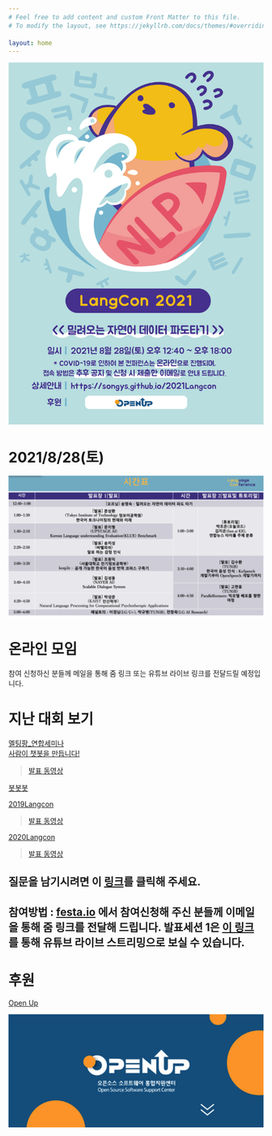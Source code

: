 ```yaml
---
# Feel free to add content and custom Front Matter to this file.
# To modify the layout, see https://jekyllrb.com/docs/themes/#overriding-theme-defaults

layout: home
---
```


                  


<img src="./pic/poster.png" width="800"><BR>



#  2021/8/28(토)                             
                       
     
 <img src="./pic/schedule.png" width="800"><BR>                     

# 온라인 모임
참여 신청하신 분들께 메일을 통해 줌 링크 또는 유튜브 라이브 링크를 전달드릴 예정입니다.         


# 지난 대회 보기          
[멜팅팡_연합세미나](https://www.onoffmix.com/event/110570)                   
[사람이 챗봇을 만듭니다!](https://www.onoffmix.com/event/124842)            
 >[발표 동영상](https://www.youtube.com/playlist?list=PLqkITFr6P-oRQu0OJCIqHuff-ubbCkWlL)                   

[봇봇봇](https://www.onoffmix.com/event/89407) 

[2019Langcon](https://songys.github.io/2019LangCon/)           
>[발표 동영상](https://www.youtube.com/playlist?list=PLqkITFr6P-oSpBGJY4ZW0hBDW6wd_a8gG)       
              
[2020Langcon](https://songys.github.io/2020LangconOnOff/)    
>[발표 동영상](https://www.youtube.com/playlist?list=PLqkITFr6P-oRTpBB7GZB7zRq70RQ4Brqt)       

## 질문을 남기시려면 이 [링크](https://forms.gle/BjqLLcLKsC4GUPzq6)를 클릭해 주세요.


## 참여방법 : [festa.io](https://festa.io/events/1747) 에서 참여신청해 주신 분들께 이메일을 통해 줌 링크를 전달해 드립니다. 발표세션 1은 [이 링크](https://www.youtube.com/watch?v=iUKdy2XFkfM)를 통해 유튜브 라이브 스트리밍으로 보실 수 있습니다.     

# 후원                       

[Open Up](https://www.oss.kr/oss_intro)            

<img src="./pic/open.png" width="600"><BR>








